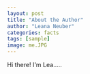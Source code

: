 ```yaml
---
layout: post
title: "About the Author"
author: "Leana Neuber"
categories: facts
tags: [sample]
image: me.JPG
---
```


Hi there! I'm Lea.....
